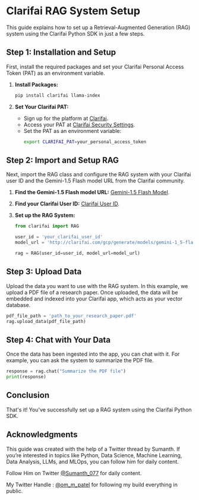 # Clarifai RAG System Setup

This guide explains how to set up a Retrieval-Augmented Generation (RAG) system using the Clarifai Python SDK in just a few steps. 

## Step 1: Installation and Setup

First, install the required packages and set your Clarifai Personal Access Token (PAT) as an environment variable.

1. **Install Packages:**
    ```bash
    pip install clarifai llama-index
    ```

2. **Set Your Clarifai PAT:**
    - Sign up for the platform at [Clarifai](https://clarifai.com).
    - Access your PAT at [Clarifai Security Settings](https://clarifai.com/settings/security).
    - Set the PAT as an environment variable:
      ```bash
      export CLARIFAI_PAT=your_personal_access_token
      ```

## Step 2: Import and Setup RAG

Next, import the RAG class and configure the RAG system with your Clarifai user ID and the Gemini-1.5 Flash model URL from the Clarifai community.

1. **Find the Gemini-1.5 Flash model URL:** [Gemini-1.5 Flash Model](http://clarifai.com/gcp/generate/models/gemini-1_5-flash).
2. **Find your Clarifai User ID:** [Clarifai User ID](https://clarifai.com/settings/security).

3. **Set up the RAG System:**
    ```python
    from clarifai import RAG

    user_id = 'your_clarifai_user_id'
    model_url = 'http://clarifai.com/gcp/generate/models/gemini-1_5-flash'

    rag = RAG(user_id=user_id, model_url=model_url)
    ```

## Step 3: Upload Data

Upload the data you want to use with the RAG system. In this example, we upload a PDF file of a research paper. Once uploaded, the data will be embedded and indexed into your Clarifai app, which acts as your vector database.

```python
pdf_file_path = 'path_to_your_research_paper.pdf'
rag.upload_data(pdf_file_path)
```

## Step 4: Chat with Your Data

Once the data has been ingested into the app, you can chat with it. For example, you can ask the system to summarize the PDF file.

```python
response = rag.chat("Summarize the PDF file")
print(response)
```

## Conclusion

That's it! You've successfully set up a RAG system using the Clarifai Python SDK.

## Acknowledgments

This guide was created with the help of a Twitter thread by Sumanth. If you’re interested in topics like Python, Data Science, Machine Learning, Data Analysis, LLMs, and MLOps, you can follow him for daily content.


Follow Him on Twitter [@Sumanth_077](https://x.com/Sumanth_077) for daily content.


My Twitter Handle : [@om_m_patel](https://x.com/om_m_patel) for following my build everything in public.
